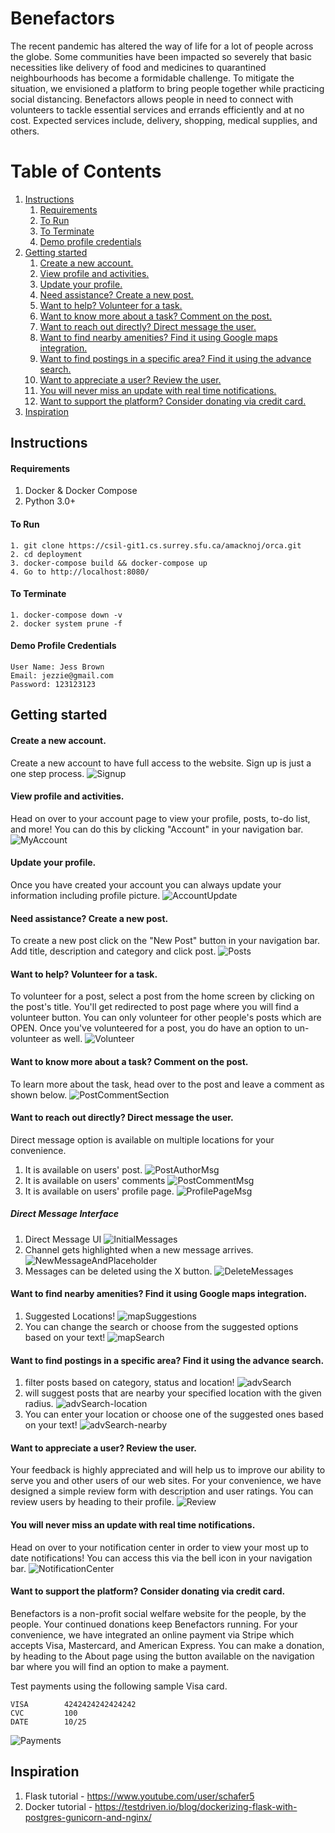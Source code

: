 
# Benefactors
The recent pandemic has altered the way of life for a lot of people across the globe. Some communities have been impacted so severely that basic necessities like delivery of food and medicines to quarantined neighbourhoods has become a formidable challenge. To mitigate the situation, we envisioned a platform to bring people together while practicing social distancing. Benefactors allows people in need to connect with volunteers to tackle essential services and errands efficiently and at no cost. Expected services include, delivery, shopping, medical supplies, and others.


# Table of Contents
1. [Instructions](#instructions)
    1. [Requirements](#requirements)
    2. [To Run](#to-run)
    3. [To Terminate](#to-terminate)
    4. [Demo profile credentials](#demo-profile-credentials)
2. [Getting started](#getting-started)
    1. [Create a new account.](#create-a-new-account)
    1. [View profile and activities.](#view-profile-and-activities)
    1. [Update your profile.](#update-your-profile)
    2. [Need assistance? Create a new post.](#need-assistance-create-a-new-post)
    3. [Want to help? Volunteer for a task.](#want-to-help-volunteer-for-a-task)
    4. [Want to know more about a task? Comment on the post.](#want-to-know-more-about-a-task-comment-on-the-post)
    5. [Want to reach out directly? Direct message the user.](#want-to-reach-out-directly-direct-message-the-user)
    6. [Want to find nearby amenities? Find it using Google maps integration.](#want-to-find-nearby-amenities-find-it-using-google-maps-integration)
    7. [Want to find postings in a specific area? Find it using the advance search.](#want-to-find-postings-in-a-specific-area-find-it-using-the-advance-search)
    8. [Want to appreciate a user? Review the user.](#want-to-appreciate-a-user-review-the-user)
    9. [You will never miss an update with real time notifications.](#you-will-never-miss-an-update-with-real-time-notifications)
    10. [Want to support the platform? Consider donating via credit card.](#want-to-support-the-platform-consider-donating-via-credit-card)
3. [Inspiration](#inspiration)

## Instructions

#### Requirements
1. Docker & Docker Compose
2. Python 3.0+


#### To Run
```
1. git clone https://csil-git1.cs.surrey.sfu.ca/amacknoj/orca.git
2. cd deployment
3. docker-compose build && docker-compose up
4. Go to http://localhost:8080/
```

#### To Terminate
```
1. docker-compose down -v
2. docker system prune -f
```

#### Demo Profile Credentials
```
User Name: Jess Brown
Email: jezzie@gmail.com
Password: 123123123
```


## Getting started
#### Create a new account.
Create a new account to have full access to the website. Sign up is just a one step process.
![Signup](docs/resources/SignUp.PNG)

#### View profile and activities.
Head on over to your account page to view your profile, posts, to-do list, and more! You can do this by clicking "Account" in your navigation bar.
![MyAccount](docs/resources/MyAccount.png)

#### Update your profile.
Once you have created your account you can always update your information including profile picture.
![AccountUpdate](docs/resources/AccountUpdate.PNG)

#### Need assistance? Create a new post.
To create a new post click on the "New Post" button in your navigation bar. Add title, description and category and click post.
![Posts](docs/resources/Posts.PNG)


#### Want to help? Volunteer for a task.
To volunteer for a post, select a post from the home screen by clicking on the post's title. You'll get redirected to post page where you will find a volunteer button.
You can only volunteer for other people's posts which are OPEN. Once you've volunteered for a post, you do have an option to un-volunteer as well.
![Volunteer](docs/resources/Volunteer.PNG)

#### Want to know more about a task? Comment on the post.
To learn more about the task, head over to the post and leave a comment as shown below.
![PostCommentSection](docs/resources/PostCommentSection.png)

#### Want to reach out directly? Direct message the user.
Direct message option is available on multiple locations for your convenience.  
1. It is available on users' post.
![PostAuthorMsg](docs/resources/PostAuthorMsg.png)
2. It is available on users' comments
![PostCommentMsg](docs/resources/PostCommentMsg.png)
3. It is available on users' profile page.
![ProfilePageMsg](docs/resources/ProfilePageMsg.png)

##### Direct Message Interface

1. Direct Message UI
![InitialMessages](docs/resources/InitialMessages.png)
2. Channel gets highlighted when a new message arrives.
![NewMessageAndPlaceholder](docs/resources/NewMessageAndPlaceholder.png)
3. Messages can be deleted using the X button.
![DeleteMessages](docs/resources/DeleteMessages.png)

#### Want to find nearby amenities? Find it using Google maps integration.
1. Suggested Locations!
![mapSuggestions](docs/resources/mapSuggestions.png)
2. You can change the search or choose from the suggested options based on your text!
![mapSearch](docs/resources/mapSearch.png)

#### Want to find postings in a specific area? Find it using the advance search.
1. filter posts based on category, status and location!
![advSearch](docs/resources/advSearch.png)
2. will suggest posts that are nearby your specified location with the given radius.
![advSearch-location](docs/resources/advSearch-location.png)
3. You can enter your location or choose one of the suggested ones based on your text!
![advSearch-nearby](docs/resources/advSearch-nearby.png)

#### Want to appreciate a user? Review the user.
Your feedback is highly appreciated and will help us to improve our ability to serve you and other users of our web sites.
For your convenience, we have designed a simple review form with description and user ratings. You can review users by heading to their profile.
![Review](docs/resources/Reviews.PNG)



#### You will never miss an update with real time notifications.
Head on over to your notification center in order to view your most up to date notifications! You can access this via the bell icon in your navigation bar.
![NotificationCenter](docs/resources/NotificationCenter.png)


#### Want to support the platform? Consider donating via credit card.
Benefactors is a non-profit social welfare website for the people, by the people. Your continued donations keep Benefactors running.
For your convenience, we have integrated an online payment via Stripe which accepts Visa, Mastercard, and American Express.
You can make a donation, by heading to the About page using the button available on the navigation bar where you will find an option to make a payment.

Test payments using the following sample Visa card.
```
VISA        4242424242424242
CVC         100
DATE        10/25
```

![Payments](docs/resources/Payments.PNG)


## Inspiration
1. Flask tutorial - https://www.youtube.com/user/schafer5
2. Docker tutorial - https://testdriven.io/blog/dockerizing-flask-with-postgres-gunicorn-and-nginx/
